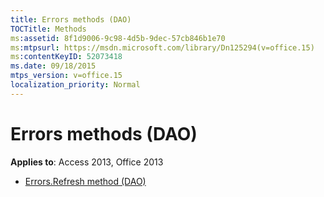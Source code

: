```yaml
---
title: Errors methods (DAO)
TOCTitle: Methods
ms:assetid: 8f1d9006-9c98-4d5b-9dec-57cb846b1e70
ms:mtpsurl: https://msdn.microsoft.com/library/Dn125294(v=office.15)
ms:contentKeyID: 52073418
ms.date: 09/18/2015
mtps_version: v=office.15
localization_priority: Normal
---
```


# Errors methods (DAO)

**Applies to**: Access 2013, Office 2013

- [Errors.Refresh method (DAO)](errors-refresh-method-dao.md)

